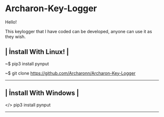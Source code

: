 # Archaron-Key-Logger
Hello! 

This keylogger that I have coded can be developed, anyone can use it as they wish.

| İnstall With Linux! |
-----------------------------------------------------------------

~$ pip3 install pynput

~$ git clone https://github.com/Archaronn/Archaron-Key-Logger

-----------------------------------------------------------------


| İnstall With Windows |
-----------------------------------------------------------------

</> pip3 install pynput

-----------------------------------------------------------------
